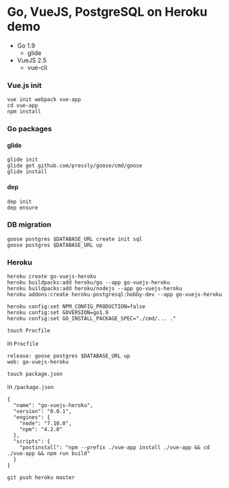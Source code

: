 # Go, VueJS, PostgreSQL on Heroku demo

- Go 1.9
  - glide
- VueJS 2.5
  - vue-cli

### Vue.js init

```
vue init webpack vue-app
cd vue-app
npm install
```

### Go packages

#### glide

```
glide init
glide get github.com/pressly/goose/cmd/goose
glide install
```

#### dep

```
dep init
dep ensure
```

### DB migration

```
goose postgres $DATABASE_URL create init sql
goose postgres $DATABASE_URL up
```

### Heroku

```
heroku create go-vuejs-heroku
heroku buildpacks:add heroku/go --app go-vuejs-heroku
heroku buildpacks:add heroku/nodejs --app go-vuejs-heroku
heroku addons:create heroku-postgresql:hobby-dev --app go-vuejs-heroku

heroku config:set NPM_CONFIG_PRODUCTION=false
heroku config:set GOVERSION=go1.9
heroku config:set GO_INSTALL_PACKAGE_SPEC="./cmd/... ."
```

```
touch Procfile
```

in `Procfile`

```
release: goose postgres $DATABASE_URL up
web: go-vuejs-heroku
```

```
touch package.json
```

in `/package.json`

```
{
  "name": "go-vuejs-heroku",
  "version": "0.0.1",
  "engines": {
    "node": "7.10.0",
    "npm": "4.2.0"
  },
  "scripts": {
    "postinstall": "npm --prefix ./vue-app install ./vue-app && cd ./vue-app && npm run build"
  }
}
```

```
git push heroku master
```

